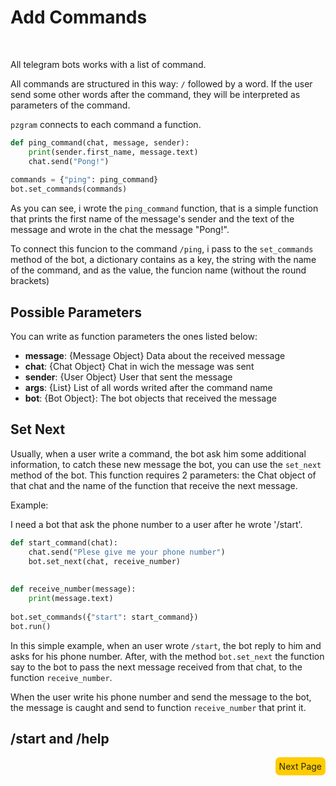 # Add Commands
<br>

All telegram bots works with a list of command.

All commands are structured in this way: `/` followed by a word. If the user send some other words after the command, they will be interpreted as parameters of the command.

`pzgram` connects to each command a function.

```python
def ping_command(chat, message, sender):
    print(sender.first_name, message.text)
    chat.send("Pong!")
    
commands = {"ping": ping_command}
bot.set_commands(commands)
```

As you can see, i wrote the `ping_command` function, 
that is a simple function that prints the first name of the message's sender and the text of the message and wrote in the chat the message "Pong!".

To connect this funcion to the command `/ping`, i pass to the `set_commands` method of the bot, a dictionary contains as a key, the string with the name of the command,
and as the value, the funcion name (without the round brackets)

## Possible Parameters

You can write as function parameters the ones listed below:

* **message**: {Message Object} Data about the received message
* **chat**: {Chat Object} Chat in wich the message was sent
* **sender**: {User Object} User that sent the message
* **args**: {List} List of all words writed after the command name
* **bot**: {Bot Object}: The bot objects that received the message

## Set Next

Usually, when a user write a command, the bot ask him some additional information, to catch these new message the bot, you can
use the `set_next` method of the bot.
This function requires 2 parameters: the Chat object of that chat and the name of the function that receive the next message.

Example:

I need a bot that ask the phone number to a user after he wrote '/start'.
```python
def start_command(chat):
    chat.send("Plese give me your phone number")
    bot.set_next(chat, receive_number)
    
    
def receive_number(message):
    print(message.text)
    
bot.set_commands({"start": start_command})
bot.run()
```
In this simple example, when an user wrote `/start`, the bot reply to him and asks for his phone number. After, with the method
`bot.set_next` the function say to the bot to pass the next message received from that chat, to the function `receive_number`.

When the user write his phone number and send the message to the bot, the message is caught and send to function `receive_number` that print it.

## /start and /help

<div style="float: right;background-color: #fc0;padding: 6px;border-radius: 7px;"><a href="https://infopz.github.io/pzgram/guide3" style="text-decoration: none;color: #252525;">Next Page</a></div>
